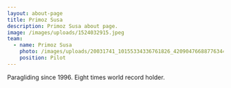 ```yaml
---
layout: about-page
title: Primoz Susa
description: Primoz Susa about page.
image: /images/uploads/1524032915.jpeg
team:
  - name: Primoz Susa
    photo: /images/uploads/20031741_10155334336761826_4209047668877634413_n.jpg
    position: Pilot
---
```

Paragliding since 1996. Eight times world record holder.
